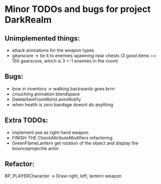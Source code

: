 # Minor TODOs and bugs for project DarkRealm

## **Unimplemented things**:

- attack animations for the weapon types
- gearscore -> tie it to enemies spawning near chests (3 good items == 150 gearscore, which is 3 +-1 enemies in the room)


## **Bugs**:

- bow in inventory -> walking backwards goes brrrr
- crouching animation blendspace
- DeleteItemFromWorld animNotify
- when health is zero bandage doesnt do anything

## **Extra TODOs**:

- implement axe as right hand weapon
- FINISH THE CheckAttributeModifiers refactoring
- GreenFlameLantern get rotation of the object and display the bounceprojectile actor


## **Refactor**:

BP_PLAYERCharacter -> Draw right, left, lantern weapon






